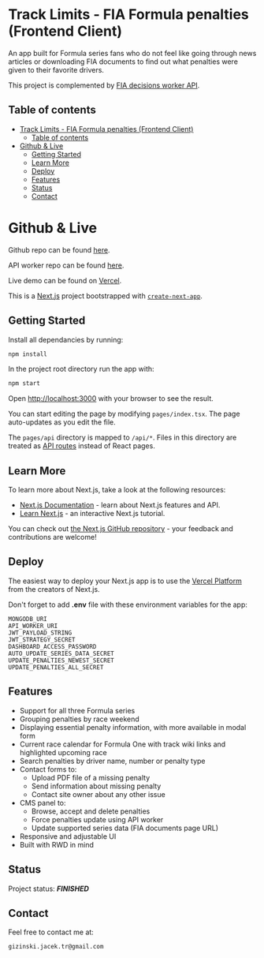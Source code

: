 # Track Limits - FIA Formula penalties (Frontend Client)

An app built for Formula series fans who do not feel like going through news articles or downloading FIA documents to find out what penalties were given to their favorite drivers.

This project is complemented by [FIA decisions worker API](https://github.com/gizinski-jacek/fia-decisions-worker-api).

## Table of contents

- [Track Limits - FIA Formula penalties (Frontend Client)](#track-limits---fia-formula-penalties-frontend-client)
  - [Table of contents](#table-of-contents)
- [Github \& Live](#github--live)
  - [Getting Started](#getting-started)
  - [Learn More](#learn-more)
  - [Deploy](#deploy)
  - [Features](#features)
  - [Status](#status)
  - [Contact](#contact)

# Github & Live

Github repo can be found [here](https://github.com/gizinski-jacek/fia-decisions).

API worker repo can be found [here](https://github.com/gizinski-jacek/fia-decisions-worker-api).

Live demo can be found on [Vercel](https://fia-penalties-sandy.vercel.app).

This is a [Next.js](https://nextjs.org/) project bootstrapped with [`create-next-app`](https://github.com/vercel/next.js/tree/canary/packages/create-next-app).

## Getting Started

Install all dependancies by running:

```bash
npm install
```

In the project root directory run the app with:

```bash
npm start
```

Open [http://localhost:3000](http://localhost:3000) with your browser to see the result.

You can start editing the page by modifying `pages/index.tsx`. The page auto-updates as you edit the file.

The `pages/api` directory is mapped to `/api/*`. Files in this directory are treated as [API routes](https://nextjs.org/docs/api-routes/introduction) instead of React pages.

## Learn More

To learn more about Next.js, take a look at the following resources:

- [Next.js Documentation](https://nextjs.org/docs) - learn about Next.js features and API.
- [Learn Next.js](https://nextjs.org/learn) - an interactive Next.js tutorial.

You can check out [the Next.js GitHub repository](https://github.com/vercel/next.js/) - your feedback and contributions are welcome!

## Deploy

The easiest way to deploy your Next.js app is to use the [Vercel Platform](https://vercel.com/docs) from the creators of Next.js.

Don't forget to add **.env** file with these environment variables for the app:

```
MONGODB_URI
API_WORKER_URI
JWT_PAYLOAD_STRING
JWT_STRATEGY_SECRET
DASHBOARD_ACCESS_PASSWORD
AUTO_UPDATE_SERIES_DATA_SECRET
UPDATE_PENALTIES_NEWEST_SECRET
UPDATE_PENALTIES_ALL_SECRET
```

## Features

- Support for all three Formula series
- Grouping penalties by race weekend
- Displaying essential penalty information, with more available in modal form
- Current race calendar for Formula One with track wiki links and highlighted upcoming race
- Search penalties by driver name, number or penalty type
- Contact forms to:
  - Upload PDF file of a missing penalty
  - Send information about missing penalty
  - Contact site owner about any other issue
- CMS panel to:
  - Browse, accept and delete penalties
  - Force penalties update using API worker
  - Update supported series data (FIA documents page URL)
- Responsive and adjustable UI
- Built with RWD in mind

## Status

Project status: **_FINISHED_**

## Contact

Feel free to contact me at:

```
gizinski.jacek.tr@gmail.com
```
